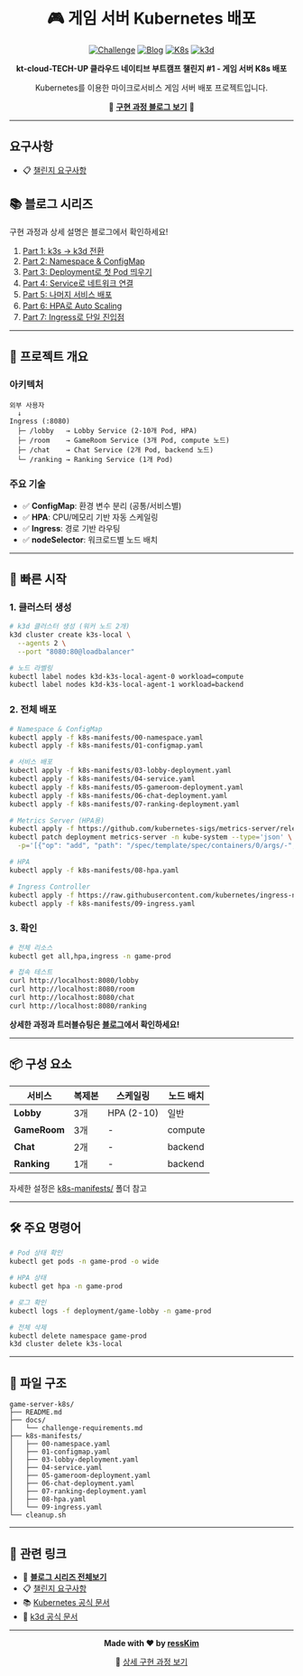<div align="center">

# 🎮 게임 서버 Kubernetes 배포

[![Challenge](https://img.shields.io/badge/Challenge-%231-blue)](docs/challenge-requirements.md)
[![Blog](https://img.shields.io/badge/Blog-Read-orange)](https://resskim-io.github.io/my-blog/categories/#challenge)
[![K8s](https://img.shields.io/badge/Kubernetes-v1.31-326CE5?logo=kubernetes)](https://kubernetes.io/)
[![k3d](https://img.shields.io/badge/k3d-v5.8-blue)](https://k3d.io/)

**kt-cloud-TECH-UP 클라우드 네이티브 부트캠프 챌린지 #1 - 게임 서버 K8s 배포**

Kubernetes를 이용한 마이크로서비스 게임 서버 배포 프로젝트입니다.

📖 **[구현 과정 블로그 보기](https://resskim-io.github.io/my-blog/categories/#challenge)** 📖

</div>

---

## 요구사항

- 📋 [챌린지 요구사항](docs/challenge-requirements.md)

## 📚 블로그 시리즈

구현 과정과 상세 설명은 블로그에서 확인하세요!


1. [Part 1: k3s → k3d 전환](https://resskim-io.github.io/my-blog/challenge/kubernetes/challenge1-game-server-part1/)
2. [Part 2: Namespace & ConfigMap](https://resskim-io.github.io/my-blog/challenge/kubernetes/challenge1-game-server-part2/)
3. [Part 3: Deployment로 첫 Pod 띄우기](https://resskim-io.github.io/my-blog/challenge/kubernetes/challenge1-game-server-part3/)
4. [Part 4: Service로 네트워크 연결](https://resskim-io.github.io/my-blog/challenge/kubernetes/challenge1-game-server-part4/)
5. [Part 5: 나머지 서비스 배포](https://resskim-io.github.io/my-blog/challenge/kubernetes/challenge1-game-server-part5/)
6. [Part 6: HPA로 Auto Scaling](https://resskim-io.github.io/my-blog/challenge/kubernetes/challenge1-game-server-part6/)
7. [Part 7: Ingress로 단일 진입점](https://resskim-io.github.io/my-blog/challenge/kubernetes/challenge1-game-server-part7/)

---

## 🎯 프로젝트 개요

### 아키텍처
```
외부 사용자
  ↓
Ingress (:8080)
  ├─ /lobby   → Lobby Service (2-10개 Pod, HPA)
  ├─ /room    → GameRoom Service (3개 Pod, compute 노드)
  ├─ /chat    → Chat Service (2개 Pod, backend 노드)
  └─ /ranking → Ranking Service (1개 Pod)
```

### 주요 기술
- ✅ **ConfigMap**: 환경 변수 분리 (공통/서비스별)
- ✅ **HPA**: CPU/메모리 기반 자동 스케일링
- ✅ **Ingress**: 경로 기반 라우팅
- ✅ **nodeSelector**: 워크로드별 노드 배치

---

## 🚀 빠른 시작

### 1. 클러스터 생성
```bash
# k3d 클러스터 생성 (워커 노드 2개)
k3d cluster create k3s-local \
  --agents 2 \
  --port "8080:80@loadbalancer"

# 노드 라벨링
kubectl label nodes k3d-k3s-local-agent-0 workload=compute
kubectl label nodes k3d-k3s-local-agent-1 workload=backend
```

### 2. 전체 배포
```bash
# Namespace & ConfigMap
kubectl apply -f k8s-manifests/00-namespace.yaml
kubectl apply -f k8s-manifests/01-configmap.yaml

# 서비스 배포
kubectl apply -f k8s-manifests/03-lobby-deployment.yaml
kubectl apply -f k8s-manifests/04-service.yaml
kubectl apply -f k8s-manifests/05-gameroom-deployment.yaml
kubectl apply -f k8s-manifests/06-chat-deployment.yaml
kubectl apply -f k8s-manifests/07-ranking-deployment.yaml

# Metrics Server (HPA용)
kubectl apply -f https://github.com/kubernetes-sigs/metrics-server/releases/latest/download/components.yaml
kubectl patch deployment metrics-server -n kube-system --type='json' \
  -p='[{"op": "add", "path": "/spec/template/spec/containers/0/args/-", "value": "--kubelet-insecure-tls"}]'

# HPA
kubectl apply -f k8s-manifests/08-hpa.yaml

# Ingress Controller
kubectl apply -f https://raw.githubusercontent.com/kubernetes/ingress-nginx/controller-v1.8.1/deploy/static/provider/cloud/deploy.yaml
kubectl apply -f k8s-manifests/09-ingress.yaml
```

### 3. 확인
```bash
# 전체 리소스
kubectl get all,hpa,ingress -n game-prod

# 접속 테스트
curl http://localhost:8080/lobby
curl http://localhost:8080/room
curl http://localhost:8080/chat
curl http://localhost:8080/ranking
```

**상세한 과정과 트러블슈팅은 [블로그](https://resskim-io.github.io/my-blog/categories/#challenge)에서 확인하세요!**

---

## 📦 구성 요소

| 서비스 | 복제본 | 스케일링 | 노드 배치 |
|--------|--------|----------|-----------|
| **Lobby** | 3개 | HPA (2-10) | 일반 |
| **GameRoom** | 3개 | - | compute |
| **Chat** | 2개 | - | backend |
| **Ranking** | 1개 | - | backend |

자세한 설정은 [k8s-manifests/](k8s-manifests/) 폴더 참고

---

## 🛠️ 주요 명령어
```bash
# Pod 상태 확인
kubectl get pods -n game-prod -o wide

# HPA 상태
kubectl get hpa -n game-prod

# 로그 확인
kubectl logs -f deployment/game-lobby -n game-prod

# 전체 삭제
kubectl delete namespace game-prod
k3d cluster delete k3s-local
```

---

## 📁 파일 구조
```
game-server-k8s/
├── README.md
├── docs/
│   └── challenge-requirements.md
├── k8s-manifests/
│   ├── 00-namespace.yaml
│   ├── 01-configmap.yaml
│   ├── 03-lobby-deployment.yaml
│   ├── 04-service.yaml
│   ├── 05-gameroom-deployment.yaml
│   ├── 06-chat-deployment.yaml
│   ├── 07-ranking-deployment.yaml
│   ├── 08-hpa.yaml
│   └── 09-ingress.yaml
└── cleanup.sh
```

---

## 🔗 관련 링크

- 📖 **[블로그 시리즈 전체보기](https://resskim-io.github.io/my-blog/categories/#challenge)**
- 📋 [챌린지 요구사항](docs/challenge-requirements.md)
- 📚 [Kubernetes 공식 문서](https://kubernetes.io/docs/)
- 🚀 [k3d 공식 문서](https://k3d.io/)

---

<div align="center">

**Made with ❤️ by [ressKim](https://github.com/ressKim-io)**

📖 [상세 구현 과정 보기](https://resskim-io.github.io/my-blog/categories/#challenge)

</div>

